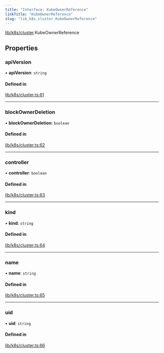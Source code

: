 ```yaml
---
title: "Interface: KubeOwnerReference"
linkTitle: "KubeOwnerReference"
slug: "lib_k8s_cluster.KubeOwnerReference"
---
```


[lib/k8s/cluster](../modules/lib_k8s_cluster.md).KubeOwnerReference

## Properties

### apiVersion

• **apiVersion**: `string`

#### Defined in

[lib/k8s/cluster.ts:61](https://github.com/headlamp-k8s/headlamp/blob/1093c364/frontend/src/lib/k8s/cluster.ts#L61)

___

### blockOwnerDeletion

• **blockOwnerDeletion**: `boolean`

#### Defined in

[lib/k8s/cluster.ts:62](https://github.com/headlamp-k8s/headlamp/blob/1093c364/frontend/src/lib/k8s/cluster.ts#L62)

___

### controller

• **controller**: `boolean`

#### Defined in

[lib/k8s/cluster.ts:63](https://github.com/headlamp-k8s/headlamp/blob/1093c364/frontend/src/lib/k8s/cluster.ts#L63)

___

### kind

• **kind**: `string`

#### Defined in

[lib/k8s/cluster.ts:64](https://github.com/headlamp-k8s/headlamp/blob/1093c364/frontend/src/lib/k8s/cluster.ts#L64)

___

### name

• **name**: `string`

#### Defined in

[lib/k8s/cluster.ts:65](https://github.com/headlamp-k8s/headlamp/blob/1093c364/frontend/src/lib/k8s/cluster.ts#L65)

___

### uid

• **uid**: `string`

#### Defined in

[lib/k8s/cluster.ts:66](https://github.com/headlamp-k8s/headlamp/blob/1093c364/frontend/src/lib/k8s/cluster.ts#L66)
